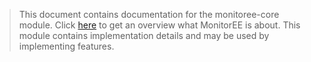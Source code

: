 > This document contains documentation for the monitoree-core module. Click [here](/README.md) to get an overview what MonitorEE is about.
This module contains implementation details and may be used by implementing features.
